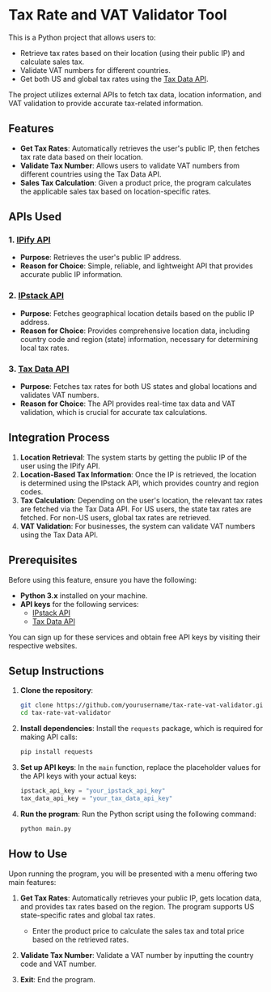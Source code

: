 # Tax Rate and VAT Validator Tool

This is a Python project that allows users to:
- Retrieve tax rates based on their location (using their public IP) and calculate sales tax.
- Validate VAT numbers for different countries.
- Get both US and global tax rates using the [Tax Data API](https://apilayer.com/marketplace/tax_data-api).

The project utilizes external APIs to fetch tax data, location information, and VAT validation to provide accurate tax-related information.

## Features
- **Get Tax Rates**: Automatically retrieves the user's public IP, then fetches tax rate data based on their location. 
- **Validate Tax Number**: Allows users to validate VAT numbers from different countries using the Tax Data API.
- **Sales Tax Calculation**: Given a product price, the program calculates the applicable sales tax based on location-specific rates.

## APIs Used
### 1. [IPify API](https://www.ipify.org/)
- **Purpose**: Retrieves the user's public IP address.
- **Reason for Choice**: Simple, reliable, and lightweight API that provides accurate public IP information.

### 2. [IPstack API](https://ipstack.com/)
- **Purpose**: Fetches geographical location details based on the public IP address.
- **Reason for Choice**: Provides comprehensive location data, including country code and region (state) information, necessary for determining local tax rates.

### 3. [Tax Data API](https://apilayer.com/marketplace/tax_data-api)
- **Purpose**: Fetches tax rates for both US states and global locations and validates VAT numbers.
- **Reason for Choice**: The API provides real-time tax data and VAT validation, which is crucial for accurate tax calculations.

## Integration Process

1. **Location Retrieval**: The system starts by getting the public IP of the user using the IPify API.
2. **Location-Based Tax Information**: Once the IP is retrieved, the location is determined using the IPstack API, which provides country and region codes.
3. **Tax Calculation**: Depending on the user's location, the relevant tax rates are fetched via the Tax Data API. For US users, the state tax rates are fetched. For non-US users, global tax rates are retrieved.
4. **VAT Validation**: For businesses, the system can validate VAT numbers using the Tax Data API.

## Prerequisites
Before using this feature, ensure you have the following:
- **Python 3.x** installed on your machine.
- **API keys** for the following services:
  - [IPstack API](https://ipstack.com/)
  - [Tax Data API](https://apilayer.com/marketplace/tax_data-api)

You can sign up for these services and obtain free API keys by visiting their respective websites.

## Setup Instructions

1. **Clone the repository**:
    ```bash
    git clone https://github.com/yourusername/tax-rate-vat-validator.git
    cd tax-rate-vat-validator
    ```

2. **Install dependencies**:
    Install the `requests` package, which is required for making API calls:
    ```bash
    pip install requests
    ```

3. **Set up API keys**:
    In the `main` function, replace the placeholder values for the API keys with your actual keys:
    ```python
    ipstack_api_key = "your_ipstack_api_key"
    tax_data_api_key = "your_tax_data_api_key"
    ```

4. **Run the program**:
    Run the Python script using the following command:
    ```bash
    python main.py
    ```

## How to Use
Upon running the program, you will be presented with a menu offering two main features:

1. **Get Tax Rates**: Automatically retrieves your public IP, gets location data, and provides tax rates based on the region. The program supports US state-specific rates and global tax rates.

    - Enter the product price to calculate the sales tax and total price based on the retrieved rates.

2. **Validate Tax Number**: Validate a VAT number by inputting the country code and VAT number.

3. **Exit**: End the program.

